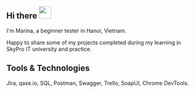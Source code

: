 <h2>Hi there <img src="https://github.com/blackcater/blackcater/raw/main/images/Hi.gif" height="32"/> </h2> 

I'm Marina, a beginner tester in Hanoi, Vietnam.

Happy to share some of my projects completed during my learning in SkyPro IT university and practice.

<h2>Tools & Technologies</h2> 

Jira, qase.io, SQL, Postman, Swagger, Trello,
SoapUI, Chrome DevTools.
